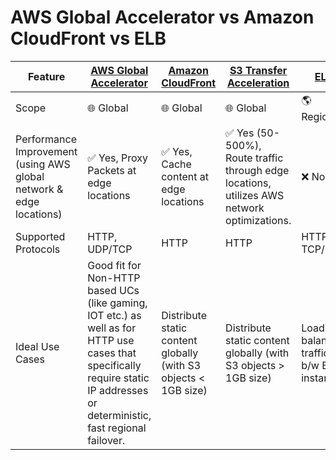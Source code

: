 # AWS Global Accelerator vs Amazon CloudFront vs ELB

| Feature                                                             | [AWS Global Accelerator](AWSGlobalAccelerator.md)                                                                                                                             | [Amazon CloudFront](AmazonCloudFront.md)                        | [S3 Transfer Acceleration](S3TransferAcceleration.md)                                                       | [ELB](../2_ApplicationNetworking/ElasticLoadBalancer/Readme.md) |
|---------------------------------------------------------------------|-------------------------------------------------------------------------------------------------------------------------------------------------------------------------------|-----------------------------------------------------------------|-------------------------------------------------------------------------------------------------------------|-----------------------------------------------------------------|
| Scope                                                               | :globe_with_meridians: Global                                                                                                                                                 | :globe_with_meridians: Global                                   | :globe_with_meridians: Global                                                                               | :earth_americas: Regional                                       |
| Performance Improvement (using AWS global network & edge locations) | :white_check_mark: Yes, Proxy Packets at edge locations                                                                                                                       | :white_check_mark: Yes, Cache content at edge locations         | :white_check_mark: Yes (50-500%), Route traffic through edge locations, utilizes AWS network optimizations. | :x: No                                                          |
| Supported Protocols                                                 | HTTP, UDP/TCP                                                                                                                                                                 | HTTP                                                            | HTTP                                                                                                        | HTTP, TCP/UDP                                                   |
| Ideal Use Cases                                                     | Good fit for Non-HTTP based UCs (like gaming, IOT etc.) as well as for HTTP use cases that specifically require static IP addresses or deterministic, fast regional failover. | Distribute static content globally (with S3 objects < 1GB size) | Distribute static content globally (with S3 objects > 1GB size)                                             | Load balance traffic b/w EC instances                           |